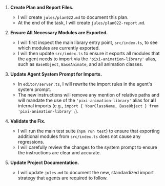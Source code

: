 1.  **Create Plan and Report Files.**
    *   I will create `jules/plan022.md` to document this plan.
    *   At the end of the task, I will create `jules/plan022-report.md`.

2.  **Ensure All Necessary Modules are Exported.**
    *   I will first inspect the main library entry point, `src/index.ts`, to see which modules are currently exported.
    *   I will then update `src/index.ts` to ensure it exports all modules that the agent needs to import via the `'pixi-animation-library'` alias, such as `BaseObject`, `BaseAnimate`, and all animation classes.

3.  **Update Agent System Prompt for Imports.**
    *   In `editor/server.ts`, I will rewrite the import rules in the agent's system prompt.
    *   The new instructions will remove any mention of relative paths and will mandate the use of the `'pixi-animation-library'` alias for **all** internal imports (e.g., `import { YourClassName, BaseObject } from 'pixi-animation-library';`).

4.  **Validate the Fix.**
    *   I will run the main test suite (`npm run test`) to ensure that exporting additional modules from `src/index.ts` does not cause any regressions.
    *   I will carefully review the changes to the system prompt to ensure the instructions are clear and accurate.

5.  **Update Project Documentation.**
    *   I will update `jules.md` to document the new, standardized import strategy that agents are required to follow.
